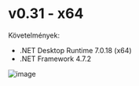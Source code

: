# v0.31 - x64

Követelmények:
- .NET Desktop Runtime 7.0.18 (x64)
- .NET Framework 4.7.2

![image](https://github.com/polini46corvinus/LepcsosMatrix/assets/160756175/3d2536ab-3327-4f7d-a796-a8cdae7e2529)
